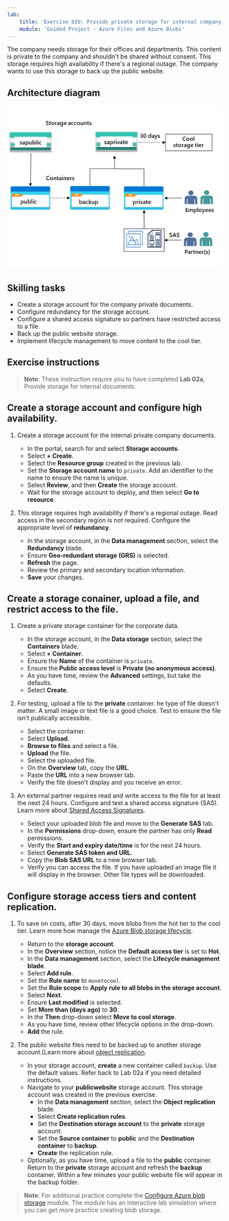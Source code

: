 ```yaml
---
lab:
    title: 'Exercise 02b: Provide private storage for internal company documents'
    module: 'Guided Project - Azure Files and Azure Blobs'
---
```



The company needs storage for their offices and departments. This content is private to the company and shouldn't be shared without consent. This storage requires high availability if there's a regional outage. The company wants to use this storage to back up the public website. 

## Architecture diagram

![Diagram with one storage account and two blob containers](../Media/task-3.png)

## Skilling tasks
- Create a storage account for the company private documents.
- Configure redundancy for the storage account. 
- Configure a shared access signature so partners have restricted access to a file. 
- Back up the public website storage.
- Implement lifecycle management to move content to the cool tier.

## Exercise instructions

> **Note**: These instruction require you to have completed **Lab 02a**, Provide storage for internal documents.

## Create a storage account and configure high availability.

1. Create a storage account for the internal private company documents.
    - In the portal, search for and select **Storage accounts**.  
    - Select **+ Create**. 
    - Select the **Resource group** created in the previous lab.   
    - Set the **Storage account name** to `private`. Add an identifier to the name to ensure the name is unique. 
    - Select **Review**, and then **Create** the storage account. 
    - Wait for the storage account to deploy, and then select **Go to resource**.

1. This storage requires high availability if there's a regional outage. Read access in the secondary region is not required. Configure the appropriate level of **redundancy**. 

    - In the storage account, in the **Data management** section, select the **Redundancy** blade. 
    - Ensure **Geo-redundant storage (GRS)** is selected.
    - **Refresh** the page. 
    - Review the primary and secondary location information. 
    - **Save** your changes.

## Create a storage conainer, upload a file, and restrict access to the file. 

1. Create a private storage container for the corporate data. 

    - In the storage account, in the **Data storage** section, select the **Containers** blade. 
    - Select **+ Container**. 
    - Ensure the **Name** of the container is `private`.
    - Ensure the **Public access level** is **Private (no anonymous access)**.
    - As you have time, review the **Advanced** settings, but take the defaults. 
    - Select **Create**. 

1.  For testing, upload a file to the **private** container. he type of file doesn't matter. A small image or text file is a good choice. Test to ensure the file isn't publically accessible. 

    - Select the container.
    - Select **Upload**.
    - **Browse to files** and select a file.
    - **Upload** the file.
    - Select the uploaded file.
    - On the **Overview** tab, copy the **URL**.
    - Paste the **URL** into a new browser tab. 
    - Verify the file doesn't display and you receive an error. 

1. An external partner requires read and write access to the file for at least the next 24 hours. Configure and test a shared access signature (SAS). Learn more about [Shared Access Signatures](https://learn.microsoft.com/azure/storage/common/storage-sas-overview).

    - Select your uploaded blob file and move to the **Generate SAS** tab. 
    - In the **Permissions** drop-down, ensure the partner has only **Read** permissions.
    - Verify the **Start and expiry date/time** is for the next 24 hours. 
    - Select **Generate SAS token and URL**.
    - Copy the **Blob SAS URL** to a new browser tab.
    - Verify you can access the file. If you have uploaded an image file it will display in the browser. Other file types will be downloaded.

## Configure storage access tiers and content replication.

1. To save on costs, after 30 days, move blobs from the hot tier to the cool tier. Learn more how manage the [Azure Blob storage lifecycle](https://learn.microsoft.com/azure/storage/blobs/lifecycle-management-policy-configure?tabs=azure-portal).

    - Return to the **storage account**.
    - In the **Overview** section, notice the **Default access tier** is set to **Hot**. 
    - In the **Data management** section, select the **Lifecycle management blade**.
    - Select **Add rule**. 
    - Set the **Rule name** to `movetocool`.
    - Set the **Rule scope** to **Apply rule to all blobs in the storage account**.
    - Select **Next**.
    - Ensure **Last modified** is selected.
    - Set **More than (days ago)** to **30**.
    - In the **Then** drop-down select **Move to cool storage**.
    - As you have time, review other lifecycle options in the drop-down. 
    - **Add** the rule.
  
1. The public website files need to be backed up to another storage account.[Learn more about [object replication](https://learn.microsoft.com/azure/storage/blobs/object-replication-configure?tabs=portal).

    - In your storage account, **create** a new container called `backup`. Use the default values. Refer back to Lab 02a if you need detailed instructions. 
    - Navigate to your **publicwebsite** storage account. This storage account was created in the previous exercise. 
        - In the **Data management** section, select the **Object replication** blade. 
        - Select **Create replication rules**.
        - Set the **Destination storage account** to the **private** storage account.
        - Set the **Source container** to **public** and the **Destination container** to **backup**.
        - **Create** the replication rule. 
    - Optionally, as you have time, upload a file to the **public** container. Return to the **private** storage account and refresh the **backup** container. Within a few minutes your public website file will appear in the backup folder. 

>**Note**: For additional practice complete the [Configure Azure blob storage](https://learn.microsoft.com/training/modules/configure-blob-storage/) module. The module has an interactive lab simulation where you can get more practice creating blob storage. 

